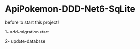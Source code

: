 # ApiPokemon-DDD-Net6-SqLite

before to start this project!

1- add-migration start

2- update-database

